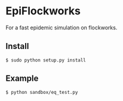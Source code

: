 # EpiFlockworks

For a fast epidemic simulation on flockworks.

## Install 

    $ sudo python setup.py install

## Example

    $ python sandbox/eq_test.py
